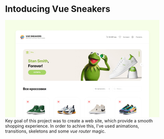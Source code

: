 # Intoducing Vue Sneakers
<img src="./img/screenshot.jpg" style="max-width: 100%; margin-left: auto; margin-right: auto;" />
Key goal of this project was to create a web site, which provide a smooth shopping experience.
In order to achive this, I've used animations, transitions, skeletons and some <i>vue router</i> magic.
